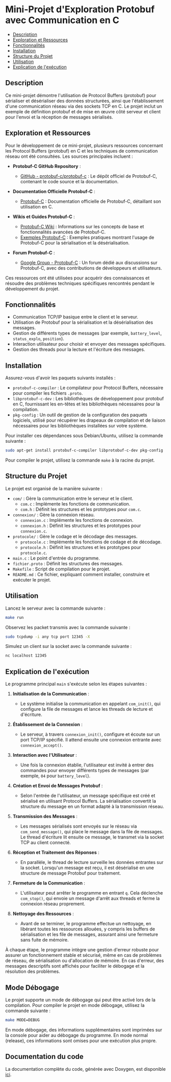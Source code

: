 # Mini-Projet d'Exploration Protobuf avec Communication en C

- [Description](#description)
- [Exploration et Ressources](#exploration-et-ressources)
- [Fonctionnalités](#fonctionnalités)
- [Installation](#installation)
- [Structure du Projet](#structure-du-projet)
- [Utilisation](#utilisation)
- [Explication de l'exécution](#explication-de-lexécution)

## Description

Ce mini-projet démontre l'utilisation de Protocol Buffers (protobuf) pour sérialiser et désérialiser des données structurées, ainsi que l'établissement d'une communication réseau via des sockets TCP en C. Le projet inclut un exemple de définition protobuf et de mise en œuvre côté serveur et client pour l'envoi et la réception de messages sérialisés.

## Exploration et Ressources

Pour le développement de ce mini-projet, plusieurs ressources concernant les Protocol Buffers (protobuf) en C et les techniques de communication réseau ont été consultées. Les sources principales incluent :

- **Protobuf-C GitHub Repository** :
  - [GitHub - protobuf-c/protobuf-c](https://github.com/protobuf-c/protobuf-c) : Le dépôt officiel de Protobuf-C, contenant le code source et la documentation.

- **Documentation Officielle Protobuf-C** :
  - [Protobuf-C](https://protobuf-c.github.io/protobuf-c/) : Documentation officielle de Protobuf-C, détaillant son utilisation en C.

- **Wikis et Guides Protobuf-C** :
  - [Protobuf-C Wiki](https://github.com/protobuf-c/protobuf-c/wiki) : Informations sur les concepts de base et fonctionnalités avancées de Protobuf-C.
  - [Exemples Protobuf-C](https://github.com/protobuf-c/protobuf-c/wiki/Examples) : Exemples pratiques montrant l'usage de Protobuf-C pour la sérialisation et la désérialisation.

- **Forum Protobuf-C** :
  - [Google Group - Protobuf-C](https://groups.google.com/forum/#!forum/protobuf-c) : Un forum dédié aux discussions sur Protobuf-C, avec des contributions de développeurs et utilisateurs.

Ces ressources ont été utilisées pour acquérir des connaissances et résoudre des problèmes techniques spécifiques rencontrés pendant le développement du projet.


## Fonctionnalités
- Communication TCP/IP basique entre le client et le serveur.
- Utilisation de Protobuf pour la sérialisation et la désérialisation des messages.
- Gestion de différents types de messages (par exemple, `battery_level`, `status_explo`, `position`).
- Interaction utilisateur pour choisir et envoyer des messages spécifiques.
- Gestion des threads pour la lecture et l'écriture des messages.

## Installation

Assurez-vous d'avoir les paquets suivants installés :
- `protobuf-c-compiler` : Le compilateur pour Protocol Buffers, nécessaire pour compiler les fichiers `.proto`.
- `libprotobuf-c-dev` : Les bibliothèques de développement pour protobuf en C, fournissant les en-têtes et les bibliothèques nécessaires pour la compilation.
- `pkg-config` : Un outil de gestion de la configuration des paquets logiciels, utilisé pour récupérer les drapeaux de compilation et de liaison nécessaires pour les bibliothèques installées sur votre système.

Pour installer ces dépendances sous Debian/Ubuntu, utilisez la commande suivante :

```bash
sudo apt-get install protobuf-c-compiler libprotobuf-c-dev pkg-config
```
Pour compiler le projet, utilisez la commande `make` à la racine du projet.

## Structure du Projet

Le projet est organisé de la manière suivante :

- `com/` : Gère la communication entre le serveur et le client.
   - `com.c` : Implémente les fonctions de communication.
   - `com.h` : Définit les structures et les prototypes pour `com.c`.
- `connexion/` : Gère la connexion réseau.
   - `connexion.c` : Implémente les fonctions de connexion.
   - `connexion.h` : Définit les structures et les prototypes pour `connexion.c`.
- `protocole/` : Gère le codage et le décodage des messages.
   - `protocole.c` : Implémente les fonctions de codage et de décodage.
   - `protocole.h` : Définit les structures et les prototypes pour `protocole.c`.
- `main.c` : Le point d'entrée du programme.
- `fichier.proto` : Définit les structures des messages.
- `Makefile` : Script de compilation pour le projet.
- `README.md` : Ce fichier, expliquant comment installer, construire et exécuter le projet.


## Utilisation

Lancez le serveur avec la commande suivante :

```sh
make run
```

Observez les packet transmis avec la commande suivante :
```sh
sudo tcpdump -i any tcp port 12345 -X
```

Simulez un client sur la socket avec la commande suivante :
```sh
nc localhost 12345
```

## Explication de l'exécution

Le programme principal `main` s'exécute selon les étapes suivantes :

1. **Initialisation de la Communication** : 
   - Le système initialise la communication en appelant `com_init()`, qui configure la file de messages et lance les threads de lecture et d'écriture.

2. **Établissement de la Connexion** :
   - Le serveur, à travers `connexion_init()`, configure et écoute sur un port TCP/IP spécifié. Il attend ensuite une connexion entrante avec `connexion_accept()`.

3. **Interaction avec l'Utilisateur** : 
   - Une fois la connexion établie, l'utilisateur est invité à entrer des commandes pour envoyer différents types de messages (par exemple, `04` pour `battery_level`).

4. **Création et Envoi de Messages Protobuf** : 
   - Selon l'entrée de l'utilisateur, un message spécifique est créé et sérialisé en utilisant Protocol Buffers. La sérialisation convertit la structure du message en un format adapté à la transmission réseau.

5. **Transmission des Messages** : 
   - Les messages sérialisés sont envoyés sur le réseau via `com_send_message()`, qui place le message dans la file de messages. Le thread d'écriture lit ensuite ce message, le transmet via la socket TCP au client connecté.

6. **Réception et Traitement des Réponses** :
   - En parallèle, le thread de lecture surveille les données entrantes sur la socket. Lorsqu'un message est reçu, il est désérialisé en une structure de message Protobuf pour traitement.

7. **Fermeture de la Communication** :
   - L'utilisateur peut arrêter le programme en entrant `q`. Cela déclenche `com_stop()`, qui envoie un message d'arrêt aux threads et ferme la connexion réseau proprement.

8. **Nettoyage des Ressources** :
   - Avant de se terminer, le programme effectue un nettoyage, en libérant toutes les ressources allouées, y compris les buffers de sérialisation et les file de messages, assurant ainsi une fermeture sans fuite de mémoire.

À chaque étape, le programme intègre une gestion d'erreur robuste pour assurer un fonctionnement stable et sécurisé, même en cas de problèmes de réseau, de sérialisation ou d'allocation de mémoire. En cas d'erreur, des messages descriptifs sont affichés pour faciliter le débogage et la résolution des problèmes.

## Mode Débogage

Le projet supporte un mode de débogage qui peut être activé lors de la compilation. Pour compiler le projet en mode débogage, utilisez la commande suivante :

```bash
make MODE=DEBUG
```
En mode débogage, des informations supplémentaires sont imprimées sur la console pour aider au débogage du programme. En mode normal (release), ces informations sont omises pour une exécution plus propre.

## Documentation du code

La documentation complète du code, générée avec Doxygen, est disponible [ici](https://github.com/Ken-dono/exploration_protobuf/docs/index.html).